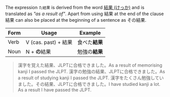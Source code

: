 The expression `た結果` is derived from the word [結果 (けっか)](w1254690) and is translated as *"as a result of"*. Apart from using 結果 at the end of the clause 結果 can also be placed at the beginning of a sentence as その結果.

|Form|Usage|Example|
|-|-|-|
|Verb|V (cas. past) + 結果|食べた**結果**|
|Noun|N + **の**結果|勉強の**結果**|

>漢字を覚えた結果、JLPTに合格できました。As a result of memorising kanji I passed the JLPT.
>漢字の勉強の結果、JLPTに合格できました。As a result of studying kanji I passed the JLPT.
>漢字をたくさん勉強していました。その結果、JLPTに合格できました。I have studied kanji a lot. As a result I have passed the JLPT.